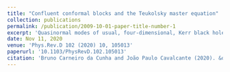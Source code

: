 ```yaml
---
title: "Confluent conformal blocks and the Teukolsky master equation"
collection: publications
permalink: /publication/2009-10-01-paper-title-number-1
excerpt: 'Quasinormal modes of usual, four-dimensional, Kerr black holes are described by certain solutions of a confluent Heun differential equation. In this work, we express these solutions in terms of the connection matrices for a Riemann-Hilbert problem, which was recently solved in terms of the Painlevé V transcendent. We use this formulation to generate small-frequency expansions for the angular spheroidal harmonic eigenvalue and derive conditions on the monodromy properties for the radial modes. Using exponentiation, we relate the accessory parameter to a semiclassical conformal description and discuss the properties of the operators involved. For the radial equation, while the operators at the horizons have Liouville momenta proportional to the entropy intake, we find that spatial infinity is described by a Whittaker operator.'
date: Nov 11, 2020
venue: 'Phys.Rev.D 102 (2020) 10, 105013'
paperurl: '10.1103/PhysRevD.102.105013'
citation: 'Bruno Carneiro da Cunha and João Paulo Cavalcante (2020). &quot;Confluent conformal blocks and the Teukolsky master equation.&quot; <i>Phys.Rev.D 102 (2020) 10, 105013</i>. 1(1).'
---
```


